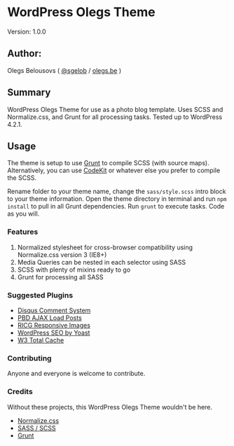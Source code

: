 # WordPress Olegs Theme

Version: 1.0.0

## Author:

Olegs Belousovs ( [@sgelob](https://twitter.com/sgelob) / [olegs.be](http://olegs.be) )

## Summary

WordPress Olegs Theme for use as a photo blog template. Uses SCSS and Normalize.css, and Grunt for all processing tasks. Tested up to WordPress 4.2.1.

## Usage

The theme is setup to use [Grunt](http://gruntjs.com/) to compile SCSS (with source maps). Alternatively, you can use [CodeKit](http://incident57.com/codekit/) or whatever else you prefer to compile the SCSS.

Rename folder to your theme name, change the `sass/style.scss` intro block to your theme information. Open the theme directory in terminal and run `npm install` to pull in all Grunt dependencies. Run `grunt` to execute tasks. Code as you will.

### Features

1. Normalized stylesheet for cross-browser compatibility using Normalize.css version 3 (IE8+)
2. Media Queries can be nested in each selector using SASS
3. SCSS with plenty of mixins ready to go
4. Grunt for processing all SASS

### Suggested Plugins

* [Disqus Comment System](https://wordpress.org/plugins/disqus-comment-system/)
* [PBD AJAX Load Posts](https://github.com/sgelob/wp-ajax-load-more-posts)
* [RICG Responsive Images](https://wordpress.org/plugins/ricg-responsive-images/)
* [WordPress SEO by Yoast](https://wordpress.org/extend/plugins/wordpress-seo/)
* [W3 Total Cache](https://wordpress.org/extend/plugins/w3-total-cache/)

### Contributing

Anyone and everyone is welcome to contribute.

### Credits

Without these projects, this WordPress Olegs Theme wouldn't be here.

* [Normalize.css](http://necolas.github.com/normalize.css)
* [SASS / SCSS](http://sass-lang.com/)
* [Grunt](http://gruntjs.com/)
